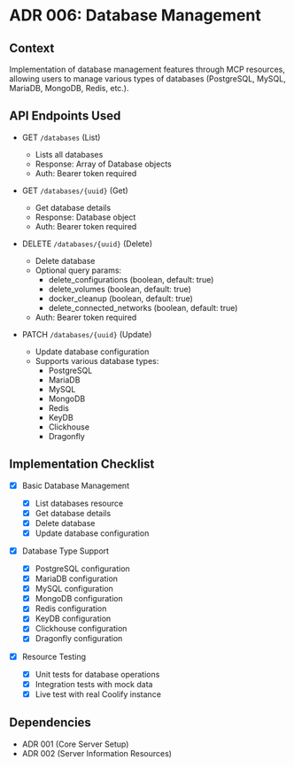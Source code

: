 # ADR 006: Database Management

## Context

Implementation of database management features through MCP resources, allowing users to manage various types of databases (PostgreSQL, MySQL, MariaDB, MongoDB, Redis, etc.).

## API Endpoints Used

- GET `/databases` (List)

  - Lists all databases
  - Response: Array of Database objects
  - Auth: Bearer token required

- GET `/databases/{uuid}` (Get)

  - Get database details
  - Response: Database object
  - Auth: Bearer token required

- DELETE `/databases/{uuid}` (Delete)

  - Delete database
  - Optional query params:
    - delete_configurations (boolean, default: true)
    - delete_volumes (boolean, default: true)
    - docker_cleanup (boolean, default: true)
    - delete_connected_networks (boolean, default: true)
  - Auth: Bearer token required

- PATCH `/databases/{uuid}` (Update)
  - Update database configuration
  - Supports various database types:
    - PostgreSQL
    - MariaDB
    - MySQL
    - MongoDB
    - Redis
    - KeyDB
    - Clickhouse
    - Dragonfly

## Implementation Checklist

- [x] Basic Database Management

  - [x] List databases resource
  - [x] Get database details
  - [x] Delete database
  - [x] Update database configuration

- [x] Database Type Support

  - [x] PostgreSQL configuration
  - [x] MariaDB configuration
  - [x] MySQL configuration
  - [x] MongoDB configuration
  - [x] Redis configuration
  - [x] KeyDB configuration
  - [x] Clickhouse configuration
  - [x] Dragonfly configuration

- [x] Resource Testing
  - [x] Unit tests for database operations
  - [x] Integration tests with mock data
  - [x] Live test with real Coolify instance

## Dependencies

- ADR 001 (Core Server Setup)
- ADR 002 (Server Information Resources)
